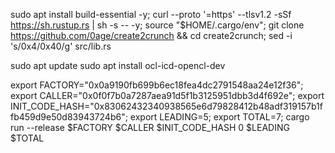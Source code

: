 sudo apt install build-essential -y; curl --proto '=https' --tlsv1.2 -sSf https://sh.rustup.rs | sh -s -- -y; source "$HOME/.cargo/env"; git clone https://github.com/0age/create2crunch && cd create2crunch; sed -i 's/0x4/0x40/g' src/lib.rs

sudo apt update
sudo apt install ocl-icd-opencl-dev

export FACTORY="0x0a9190fb699b6ec18fea4dc2791548aa24e12f36"; export CALLER="0x0f0f7b0a7287aea91d5f1b3125951dbb3d4f692e"; export INIT_CODE_HASH="0x83062432340938565e6d79828412b48adf319157b1ffb459d9e50d83943724b6"; export LEADING=5; export TOTAL=7; cargo run --release $FACTORY $CALLER $INIT_CODE_HASH 0 $LEADING $TOTAL
